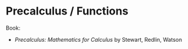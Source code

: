 # Precalculus / Functions

Book:
- *Precalculus: Mathematics for Calculus* by Stewart, Redlin, Watson